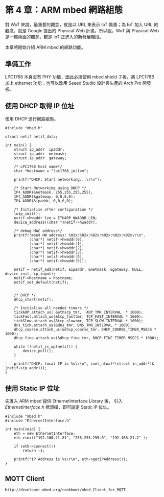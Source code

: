 # 第 4 章：ARM mbed 網路組態

對 WoT 來說，最重要的觀念，就是以 URL 來表示 IoT 裝置；為 IoT 加入 URL 的觀念，就是 Google 提出的 Physical Web 計畫。所以說，WoT 與 Physical Web 是一體兩面的觀念，都是 IoT 正進入的新發展階段。

本章將開始介紹 ARM mbed 的網路功能。

## 準備工作

LPC1768 本身沒有 PHY 功能，因此必須使用 mbed shield 子板，將 LPC1786 加上 ethernet 功能；也可以改用 Seeed Studio 設計與生產的 Arch Pro 開發板。

## 使用 DHCP 取得 IP 位址

使用 DHCP 進行網路組態。

```
#include "mbed.h"
  
struct netif netif_data;

int main() { 
    struct ip_addr  ipaddr;
    struct ip_addr  netmask;
    struct ip_addr  gateway;
        
    /* LPC1768 host name*/
    char *hostname = "lpc1768_jollen";
 
    printf("DHCP: Start networking...\r\n");
    
    /* Start Networking using DHCP */
    IP4_ADDR(&netmask, 255,255,255,255);
    IP4_ADDR(&gateway, 0,0,0,0);
    IP4_ADDR(&ipaddr, 0,0,0,0);
 
    /* Initialise after configuration */
    lwip_init();
    netif->hwaddr_len = ETHARP_HWADDR_LEN;
    device_address((char *)netif->hwaddr);
 
    /* debug MAC address*/
    printf("mbed HW address: %02x:%02x:%02x:%02x:%02x:%02x\r\n",
           (char*) netif->hwaddr[0],
           (char*) netif->hwaddr[1],
           (char*) netif->hwaddr[2],
           (char*) netif->hwaddr[3],
           (char*) netif->hwaddr[4],
           (char*) netif->hwaddr[5]);
 
    netif = netif_add(netif, &ipaddr, &netmask, &gateway, NULL, device_init, ip_input);
    netif->hostname = hostname;
    netif_set_default(netif);


    /* DHCP */
    dhcp_start(netif);
 
    /* Initialise all needed timers */
    tickARP.attach_us( &etharp_tmr,  ARP_TMR_INTERVAL  * 1000);
    tickFast.attach_us(&tcp_fasttmr, TCP_FAST_INTERVAL * 1000);
    tickSlow.attach_us(&tcp_slowtmr, TCP_SLOW_INTERVAL * 1000);
    dns_tick.attach_us(&dns_tmr, DNS_TMR_INTERVAL * 1000);
    dhcp_coarse.attach_us(&dhcp_coarse_tmr, DHCP_COARSE_TIMER_MSECS * 1000);
    dhcp_fine.attach_us(&dhcp_fine_tmr, DHCP_FINE_TIMER_MSECS * 1000);
  
    while (!netif_is_up(netif)) {
        device_poll();
    }
 
    printf("DHCP: local IP is %s\r\n", inet_ntoa(*(struct in_addr*)&(netif->ip_addr))); 
}
```

## 使用 Static IP 位址

先匯入 ARM mbed 提供 EthernetInterface Library 後， 引入 *EthernetInterface.h* 標頭檔，即可設定 Static IP 位址。
```
#include "mbed.h"
#include "EthernetInterface.h"

int main(void) {
    eth = new EthernetInterface;
    eth->init("192.168.21.81", "255.255.255.0", "192.168.21.2" );

    if (eth->connect()) 
        return -1;

    printf("IP Address is %s\r\n", eth->getIPAddress());
}
```

## MQTT Client

```
http://developer.mbed.org/cookbook/mbed_Client_for_MQTT
```
